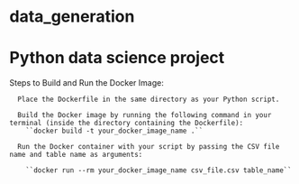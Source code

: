 # data_generation
Python data science project
===============================================
Steps to Build and Run the Docker Image:
```````````````````````````````````````````````
  Place the Dockerfile in the same directory as your Python script.

  Build the Docker image by running the following command in your terminal (inside the directory containing the Dockerfile):
    ``docker build -t your_docker_image_name .``

  Run the Docker container with your script by passing the CSV file name and table name as arguments:

    ``docker run --rm your_docker_image_name csv_file.csv table_name``